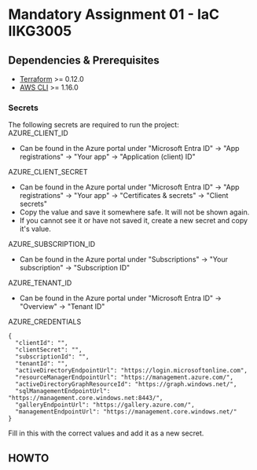 # Mandatory Assignment 01 - IaC IIKG3005

## Dependencies & Prerequisites

* [Terraform](https://www.terraform.io/downloads.html) >= 0.12.0
* [AWS CLI](https://aws.amazon.com/cli/) >= 1.16.0

### Secrets

The following secrets are required to run the project:  
AZURE_CLIENT_ID  
- Can be found in the Azure portal under "Microsoft Entra ID" -> "App registrations" -> "Your app" -> "Application (client) ID"  

AZURE_CLIENT_SECRET  
- Can be found in the Azure portal under "Microsoft Entra ID" -> "App registrations" -> "Your app" -> "Certificates & secrets" -> "Client secrets" 
- Copy the value and save it somewhere safe. It will not be shown again. 
- If you cannot see it or have not saved it, create a new secret and copy it's value.  

AZURE_SUBSCRIPTION_ID  
- Can be found in the Azure portal under "Subscriptions" -> "Your subscription" -> "Subscription ID"  

AZURE_TENANT_ID  
- Can be found in the Azure portal under "Microsoft Entra ID" -> "Overview" -> "Tenant ID"  

AZURE_CREDENTIALS
```
{
  "clientId": "",
  "clientSecret": "",
  "subscriptionId": "",
  "tenantId": "",
  "activeDirectoryEndpointUrl": "https://login.microsoftonline.com",
  "resourceManagerEndpointUrl": "https://management.azure.com/",
  "activeDirectoryGraphResourceId": "https://graph.windows.net/",
  "sqlManagementEndpointUrl": "https://management.core.windows.net:8443/",
  "galleryEndpointUrl": "https://gallery.azure.com/",
  "managementEndpointUrl": "https://management.core.windows.net/"
}
```
Fill in this with the correct values and add it as a new secret. 

## HOWTO